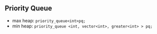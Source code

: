## Priority Queue
- max heap:
```priority_queue<int>pq;```
- min heap:
   ```priority_queue <int, vector<int>, greater<int> > pq;``` 
